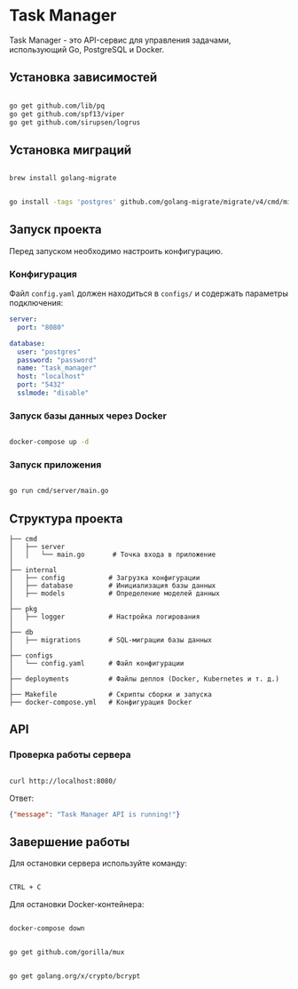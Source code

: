# Task Manager

Task Manager - это API-сервис для управления задачами, использующий Go, PostgreSQL и Docker.

## Установка зависимостей

```sh

go get github.com/lib/pq
go get github.com/spf13/viper
go get github.com/sirupsen/logrus

```

## Установка миграций

```sh

brew install golang-migrate

```

```sh

go install -tags 'postgres' github.com/golang-migrate/migrate/v4/cmd/migrate@latest

```

## Запуск проекта

Перед запуском необходимо настроить конфигурацию.

### Конфигурация

Файл `config.yaml` должен находиться в `configs/` и содержать параметры подключения:

```yaml
server:
  port: "8080"

database:
  user: "postgres"
  password: "password"
  name: "task_manager"
  host: "localhost"
  port: "5432"
  sslmode: "disable"
```

### Запуск базы данных через Docker

```sh

docker-compose up -d

```

### Запуск приложения

```sh

go run cmd/server/main.go

```

## Структура проекта

```plaintext
├── cmd
│   ├── server
│   │   └── main.go       # Точка входа в приложение
│
├── internal
│   ├── config           # Загрузка конфигурации
│   ├── database         # Инициализация базы данных
│   ├── models           # Определение моделей данных
│
├── pkg
│   ├── logger           # Настройка логирования
│
├── db
│   ├── migrations       # SQL-миграции базы данных
│
├── configs
│   └── config.yaml      # Файл конфигурации
│
├── deployments          # Файлы деплоя (Docker, Kubernetes и т. д.)
│
├── Makefile             # Скрипты сборки и запуска
├── docker-compose.yml   # Конфигурация Docker
```

## API

### Проверка работы сервера

```sh

curl http://localhost:8080/

```

Ответ:

```json
{"message": "Task Manager API is running!"}
```

## Завершение работы

Для остановки сервера используйте команду:

```sh

CTRL + C

```

Для остановки Docker-контейнера:

```sh

docker-compose down

```

```sh

go get github.com/gorilla/mux

```

```sh

go get golang.org/x/crypto/bcrypt

```